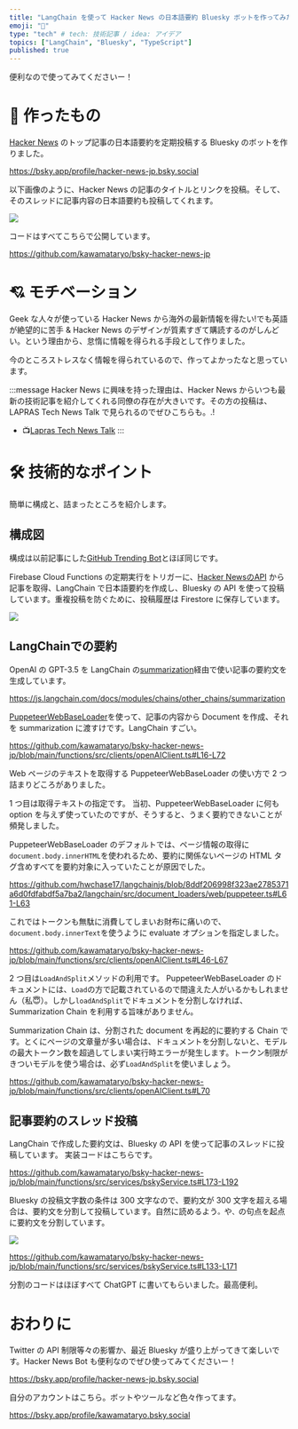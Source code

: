 ```yaml
---
title: "LangChain を使って Hacker News の日本語要約 Bluesky ボットを作ってみた"
emoji: "🪿"
type: "tech" # tech: 技術記事 / idea: アイデア
topics: ["LangChain", "Bluesky", "TypeScript"]
published: true
---
```


便利なので使ってみてくださいー！

# 🤖 作ったもの

[Hacker News](https://news.ycombinator.com/) のトップ記事の日本語要約を定期投稿する Bluesky のボットを作りました。

https://bsky.app/profile/hacker-news-jp.bsky.social

以下画像のように、Hacker News の記事のタイトルとリンクを投稿。そして、そのスレッドに記事内容の日本語要約も投稿してくれます。

![](/images/98b7cc1c67ad0c/2023-07-04-05-38-37.png)

コードはすべてこちらで公開しています。

https://github.com/kawamataryo/bsky-hacker-news-jp

# 💘 モチベーション

Geek な人々が使っている Hacker News から海外の最新情報を得たい!でも英語が絶望的に苦手 & Hacker News のデザインが質素すぎて購読するのがしんどい。という理由から、怠惰に情報を得られる手段として作りました。

今のところストレスなく情報を得られているので、作ってよかったなと思っています。

:::message
Hacker News に興味を持った理由は、Hacker News からいつも最新の技術記事を紹介してくれる同僚の存在が大きいです。その方の投稿は、LAPRAS Tech News Talk で見られるのでぜひこちらも。.!

- 📺[Lapras Tech News Talk](https://www.youtube.com/playlist?list=PLKbaztxP2P4jpdF0P5YbJNJwFabB-pksK)
:::

# 🛠️ 技術的なポイント

簡単に構成と、詰まったところを紹介します。

## 構成図

構成は以前記事にした[GitHub Trending Bot](https://zenn.dev/ryo_kawamata/articles/ad4b88908f610b)とほぼ同じです。

Firebase Cloud Functions の定期実行をトリガーに、[Hacker NewsのAPI](https://github.com/HackerNews/API) から記事を取得、LangChain で日本語要約を作成し、Bluesky の API を使って投稿しています。重複投稿を防ぐために、投稿履歴は Firestore に保存しています。

![](/images/98b7cc1c67ad0c/2023-07-04-08-18-21.png)

## LangChainでの要約

OpenAI の GPT-3.5 を LangChain の[summarization](https://js.langchain.com/docs/modules/chains/other_chains/summarization)経由で使い記事の要約文を生成しています。

https://js.langchain.com/docs/modules/chains/other_chains/summarization

[PuppeteerWebBaseLoader](https://js.langchain.com/docs/modules/indexes/document_loaders/examples/web_loaders/web_puppeteer)を使って、記事の内容から Document を作成、それを summarization に渡すけです。LangChain すごい。

https://github.com/kawamataryo/bsky-hacker-news-jp/blob/main/functions/src/clients/openAIClient.ts#L16-L72

Web ページのテキストを取得する PuppeteerWebBaseLoader の使い方で 2 つ詰まりどころがありました。

1 つ目は取得テキストの指定です。
当初、PuppeteerWebBaseLoader に何も option を与えず使っていたのですが、そうすると、うまく要約できないことが頻発しました。

PuppeteerWebBaseLoader のデフォルトでは、ページ情報の取得に`document.body.innerHTML`を使われるため、要約に関係ないページの HTML タグ含めすべてを要約対象に入っていたことが原因でした。

https://github.com/hwchase17/langchainjs/blob/8ddf206998f323ae2785371a6d0fdfabdf5a7ba2/langchain/src/document_loaders/web/puppeteer.ts#L61-L63

これではトークンも無駄に消費してしまいお財布に痛いので、`document.body.innerText`を使うように evaluate オプションを指定しました。

https://github.com/kawamataryo/bsky-hacker-news-jp/blob/main/functions/src/clients/openAIClient.ts#L46-L67

2 つ目は`LoadAndSplit`メソッドの利用です。
PuppeteerWebBaseLoader のドキュメントには、`Load`の方で記載されているので間違えた人がいるかもしれません（私😇）。しかし`loadAndSplit`でドキュメントを分割しなければ、Summarization Chain を利用する旨味がありません。

Summarization Chain は、分割された document を再起的に要約する Chain です。とくにページの文章量が多い場合は、ドキュメントを分割しないと、モデルの最大トークン数を超過してしまい実行時エラーが発生します。トークン制限がきついモデルを使う場合は、必ず`LoadAndSplit`を使いましょう。

https://github.com/kawamataryo/bsky-hacker-news-jp/blob/main/functions/src/clients/openAIClient.ts#L70

## 記事要約のスレッド投稿

LangChain で作成した要約文は、Bluesky の API を使って記事のスレッドに投稿しています。
実装コードはこちらです。

https://github.com/kawamataryo/bsky-hacker-news-jp/blob/main/functions/src/services/bskyService.ts#L173-L192

Bluesky の投稿文字数の条件は 300 文字なので、要約文が 300 文字を超える場合は、要約文を分割して投稿しています。自然に読めるよう`。`や`、`の句点を起点に要約文を分割しています。

![](/images/98b7cc1c67ad0c/2023-07-04-09-33-24.png)

https://github.com/kawamataryo/bsky-hacker-news-jp/blob/main/functions/src/services/bskyService.ts#L133-L171

分割のコードはほぼすべて ChatGPT に書いてもらいました。最高便利。

# おわりに

Twitter の API 制限等々の影響か、最近 Bluesky が盛り上がってきて楽しいです。Hacker News Bot も便利なのでぜひ使ってみてくださいー！


https://bsky.app/profile/hacker-news-jp.bsky.social

自分のアカウントはこちら。ボットやツールなど色々作ってます。

https://bsky.app/profile/kawamataryo.bsky.social
